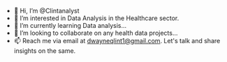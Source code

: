 - 👋 Hi, I’m @Clintanalyst
- 👀 I’m interested in Data Analysis in the Healthcare sector.
- 🌱 I’m currently learning Data analysis...
- 💞️ I’m looking to collaborate on any health data projects...
- 📫 Reach me via email at dwayneqlint1@gmail.com. Let's talk and share insights on the same.

